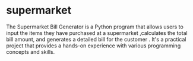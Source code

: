 # supermarket
The Supermarket Bill Generator is a Python program that allows users to input the items they have purchased at a supermarket ,calculates the total bill amount, and generates a detailed bill for the customer . It's a practical project that provides a hands-on experience with various programming concepts and skills.
